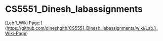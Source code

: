 # CS5551_Dinesh_labassignments

[Lab.1_Wiki Page:] (https://github.com/dineshgith/CS5551_Dinesh_labassignments/wiki/Lab.1_Wiki-Page)
